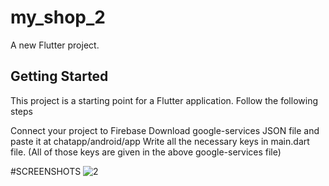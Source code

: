 # my_shop_2

A new Flutter project.

## Getting Started

This project is a starting point for a Flutter application.
Follow the following steps

Connect your project to Firebase
Download google-services JSON file and paste it at chatapp/android/app
Write all the necessary keys in main.dart file. (All of those keys are given in the above google-services file)


#SCREENSHOTS
![2](https://github.com/user-attachments/assets/b0e21015-984a-4d47-82c2-4c783eabf86e)
